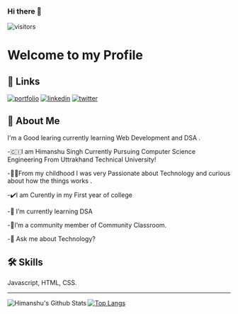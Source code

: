 ### Hi there 👋
 ![visitors](https://visitor-badge.laobi.icu/badge?page_id=Himanxu1)
# Welcome to my Profile
## 🔗 Links
[![portfolio](https://img.shields.io/badge/my_portfolio-000?style=for-the-badge&logo=ko-fi&logoColor=white)](https://himanshusingh.me/)
[![linkedin](https://img.shields.io/badge/linkedin-0A66C2?style=for-the-badge&logo=linkedin&logoColor=white)](https://www.linkedin.com/in/himanshu-singh-692403202/)
[![twitter](https://img.shields.io/badge/twitter-1DA1F2?style=for-the-badge&logo=twitter&logoColor=white)](https://twitter.com/Himanxu31)

## 🚀 About Me
I'm a Good learing currently learning Web Development and DSA .

-🇨🇮I am Himanshu Singh Currently Pursuing Computer Science Engineering From Uttrakhand Technical University!


-👨‍💻From my childhood I was very Passionate about Technology and curious about how the things works .

-✔️I am Curently in my First year of college

-🌱 I’m currently learning DSA 

-🤖I'm a community member of Community Classroom.

-💬 Ask me about Technology?

## 🛠 Skills
Javascript, HTML, CSS.

---


<img align="left" alt="Himanshu's Github Stats" src="https://github-readme-stats.vercel.app/api?username=Himanxu1&show_icons=true&hide_border=true&theme=dracula" />  



[![Top Langs](https://github-readme-stats.vercel.app/api/top-langs/?username=Himanxu1&layout=compact)](https://github.com/Himanxu1/github-readme-stats)

  

<!--
**Himanxu1/Himanxu1** is a ✨ _special_ ✨ repository because its `README.md` (this file) appears on your GitHub profile.

Here are some ideas to get you started:

- 🔭 I’m currently working on ...
- 🌱 I’m currently learning ...
- 👯 I’m looking to collaborate on ...
- 🤔 I’m looking for help with ...
- 💬 Ask me about ...
- 📫 How to reach me: ...
- 😄 Pronouns: ...
- ⚡ Fun fact: ...
-->
